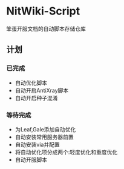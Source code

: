 # NitWiki-Script

笨蛋开服文档的自动脚本存储仓库

## 计划

### 已完成

* 自动优化脚本
* 自动开启AntiXray脚本
* 自动开启种子混淆

### 等待完成

* 为Leaf,Gale添加自动优化
* 自动安装常用服务器前置
* 自动安装via并配置
* 将自动优化项分成两个:轻度优化和重度优化
* 自动开服脚本
